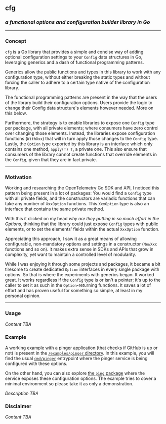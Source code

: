 ## cfg

### _a functional options and configuration builder library in Go_

__________

### Concept

`cfg` is a Go library that provides a simple and concise way of adding optional configuration settings to your `Config` 
data structures in Go, leveraging generics and a dash of functional programming patterns.

Generics allow the public functions and types in this library to work with any configuration type, without either 
breaking the static types and without forcing the caller to adhere to a certain type native of the configuration library.

The functional programming patterns are present in the way that the users of the library build their configuration options.
Users provide the logic to change their Config data structure's elements however needed. More on this below.

Furthermore, the strategy is to enable libraries to expose one `Config` type per package, with all private elements; where
consumers have zero control over changing those elements. Instead, the libraries expose configuration functions (`WithXxx`)
that will in turn apply those changes to the `Config` type. Lastly, the `Option` type exported by this library is an 
interface which only contains one method, `apply(T) T`, a private one. This also ensure that consumers of the library cannot
create functions that override elements in the `Config`, given that they are in fact private.

_______

### Motivation

Working and researching the OpenTelemetry Go SDK and API, I noticed this pattern being present in a lot of packages: 
You would find a `Config` type with all private fields, and the constructors are variadic functions that can take any number of
`XxxOption` functions. This `XxxOption` type is also an interface that contains the same private method.

With this it clicked on my head _why are they putting in so much effort in the Options_, thinking that the library could 
just expose `Config` types with public elements, or to set the elements' fields within the actual `XxxOption` function.

Appreciating this approach, I saw it as a great means of allowing configurable, non-mandatory options and settings in a 
constructor (`NewXxx` functions and so on). It makes extra sense in SDKs and APIs that grow in complexity, yet want to 
maintain a controlled level of modularity.

While I was enjoying it through some projects and packages, it became a bit tiresome to create dedicated `Option` 
interfaces in every single package with options. So that is where the experiments with generics began. It worked great.
It works regardless if the `Config` type is or isn't a pointer; it's up to the caller to set it as such in the 
`Option`-returning functions. It saves a lot of effort and has proven useful for something so simple, at least in my
personal opinion.

__________

### Usage

_Content TBA_

### Example

A working example with a pinger application (that checks if GitHub is up or not) is present in the 
[`/examples/pinger` directory](./examples/pinger). In this example, you will find the usual 
[`cmd/pinger`](./examples/pinger/cmd/pinger/main.go) entrypoint where the pinger service is being configured with these
options.

On the other hand, you can also explore [the `ping` package](./examples/pinger/ping) where the service exposes these 
configuration options. The example tries to cover a minimal environment so please take it as only a demonstration.

_Description TBA_

### Disclaimer

_Content TBA_